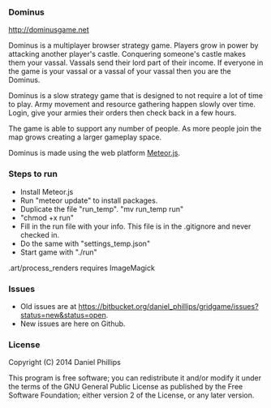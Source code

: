 ### Dominus ###
http://dominusgame.net

Dominus is a multiplayer browser strategy game.  Players grow in power by attacking another player's castle.  Conquering someone's castle makes them your vassal.  Vassals send their lord part of their income.  If everyone in the game is your vassal or a vassal of your vassal then you are the Dominus.

Dominus is a slow strategy game that is designed to not require a lot of time to play.  Army movement and resource gathering happen slowly over time.  Login, give your armies their orders then check back in a few hours.

The game is able to support any number of people.  As more people join the map grows creating a larger gameplay space.

Dominus is made using the web platform <a href="http://meteor.com">Meteor.js</a>.


### Steps to run ###

* Install Meteor.js
* Run "meteor update" to install packages.
* Duplicate the file "run_temp".  "mv run_temp run"
* "chmod +x run"
* Fill in the run file with your info.  This file is in the .gitignore and never checked in.
* Do the same with "settings_temp.json"
* Start game with "./run"

.art/process_renders requires ImageMagick


### Issues ###

* Old issues are at https://bitbucket.org/daniel_phillips/gridgame/issues?status=new&status=open.
* New issues are here on Github.


### License ###

Copyright (C) 2014 Daniel Phillips

This program is free software; you can redistribute it and/or modify
it under the terms of the GNU General Public License as published by
the Free Software Foundation; either version 2 of the License, or any later version.